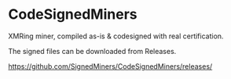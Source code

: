 # CodeSignedMiners

XMRing miner, compiled as-is & codesigned with real certification.

The signed files can be downloaded from Releases.

https://github.com/SignedMiners/CodeSignedMiners/releases/
